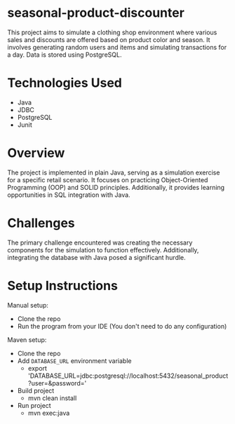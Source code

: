 # seasonal-product-discounter

This project aims to simulate a clothing shop environment where various sales and discounts are offered based on product color and season. 
It involves generating random users and items and simulating transactions for a day.
Data is stored using PostgreSQL.

# Technologies Used
- Java
- JDBC
- PostgreSQL
- Junit

# Overview
The project is implemented in plain Java, serving as a simulation exercise for a specific retail scenario. 
It focuses on practicing Object-Oriented Programming (OOP) and SOLID principles.
Additionally, it provides learning opportunities in SQL integration with Java.

# Challenges
The primary challenge encountered was creating the necessary components for the simulation to function effectively. 
Additionally, integrating the database with Java posed a significant hurdle.

# Setup Instructions
Manual setup:
- Clone the repo
- Run the program from your IDE (You don't need to do any configuration)

Maven setup:
- Clone the repo
- Add `DATABASE_URL` environment variable
  - export 'DATABASE_URL=jdbc:postgresql://localhost:5432/seasonal_product?user=<database user>&password=<database password>'
- Build project
  - mvn clean install
- Run project
  - mvn exec:java
